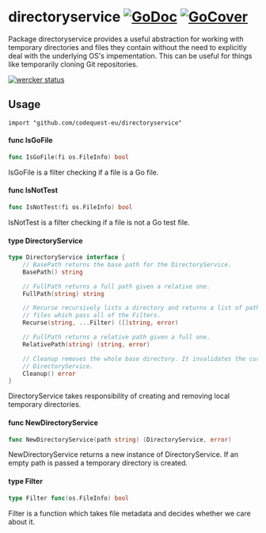 # directoryservice [![GoDoc](https://godoc.org/github.com/codequest-eu/directoryservice?status.svg)](https://godoc.org/github.com/codequest-eu/directoryservice) [![GoCover](http://gocover.io/_badge/github.com/codequest-eu/directoryservice)](http://gocover.io/github.com/codequest-eu/directoryservice)

Package directoryservice provides a useful abstraction for working with temporary directories and files they contain without the need to explicitly deal with the underlying OS's impementation. This can be useful for things like temporarily cloning Git repositories.

[![wercker status](https://app.wercker.com/status/aea4ead7c0e7add1f0448f17f18d03f2/m/master "wercker status")](https://app.wercker.com/project/bykey/aea4ead7c0e7add1f0448f17f18d03f2)

## Usage

    import "github.com/codequest-eu/directoryservice"

#### func  IsGoFile

```go
func IsGoFile(fi os.FileInfo) bool
```
IsGoFile is a filter checking if a file is a Go file.

#### func  IsNotTest

```go
func IsNotTest(fi os.FileInfo) bool
```
IsNotTest is a filter checking if a file is not a Go test file.

#### type DirectoryService

```go
type DirectoryService interface {
	// BasePath returns the base path for the DirectoryService.
	BasePath() string

	// FullPath returns a full path given a relative one.
	FullPath(string) string

	// Recurse recursively lists a directory and returns a list of paths to
	// files which pass all of the Filters.
	Recurse(string, ...Filter) ([]string, error)

	// FullPath returns a relative path given a full one.
	RelativePath(string) (string, error)

	// Cleanup removes the whole base directory. It invalidates the current
	// DirectoryService.
	Cleanup() error
}
```

DirectoryService takes responsibility of creating and removing local temporary
directories.

#### func  NewDirectoryService

```go
func NewDirectoryService(path string) (DirectoryService, error)
```
NewDirectoryService returns a new instance of DirectoryService. If an empty path
is passed a temporary directory is created.

#### type Filter

```go
type Filter func(os.FileInfo) bool
```

Filter is a function which takes file metadata and decides whether we care about
it.
